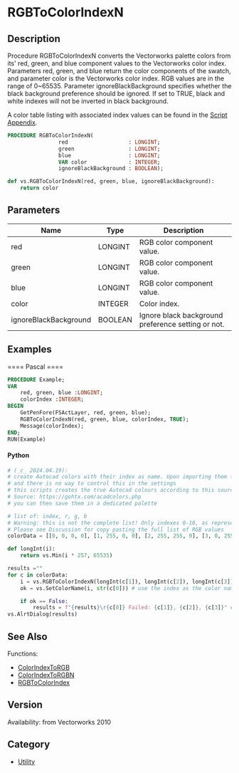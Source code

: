 # RGBToColorIndexN

## Description
Procedure RGBToColorIndexN converts the Vectorworks palette colors from its' red, green, and blue component values to the Vectorworks color index. Parameters red, green, and blue return the color components of the swatch, and parameter color is the Vectorworks color index. RGB values are in the range of 0~65535. Parameter ignoreBlackBackground specifies whether the black background preference should be ignored. If set to TRUE, black and white indexes will not be inverted in black background.

A color table listing with associated index values can be found in the [Script Appendix](../Appendix/pages/Appendix%20E%20-%20Miscellaneous%20Selectors.md#color-palette).

```pascal
PROCEDURE RGBToColorIndexN(
				red                   : LONGINT;
				green                 : LONGINT;
				blue                  : LONGINT;
				VAR color             : INTEGER;
				ignoreBlackBackground : BOOLEAN);
```

```python
def vs.RGBToColorIndexN(red, green, blue, ignoreBlackBackground):
    return color
```

## Parameters
|Name|Type|Description|
|---|---|---|
|red|LONGINT|RGB color component value.|
|green|LONGINT|RGB color component value.|
|blue|LONGINT|RGB color component value.|
|color|INTEGER|Color index.|
|ignoreBlackBackground|BOOLEAN|Ignore black background preference setting or not.|

## Examples
==== Pascal ====
```pascal
PROCEDURE Example;
VAR
	red, green, blue :LONGINT;
	colorIndex :INTEGER;
BEGIN
	GetPenFore(FSActLayer, red, green, blue);
	RGBToColorIndexN(red, green, blue, colorIndex, TRUE);
	Message(colorIndex);
END;
RUN(Example)
```
#### Python ####
```python
# (_c_ 2024.04.19):
# create Autocad colors with their index as name. Upon importing them from DWG, the colors have a slight shift compared to the original RGB values
# and there is no way to control this in the settings
# this scripts creates the true Autocad colours according to this source:
# Source: https://gohtx.com/acadcolors.php
# you can then save them in a dedicated palette

# list of: index, r, g, b
# Warning: this is not the complete list! Only indexes 0-10, as representation of the system
# Please see Discussion for copy pasting the full list of RGB values
colorData = [[0, 0, 0, 0], [1, 255, 0, 0], [2, 255, 255, 0], [3, 0, 255, 0], [4, 0, 255, 255], [5, 0, 0, 255], [6, 255, 0, 255], [7, 255, 255, 255], [8, 65, 65, 65], [9, 128, 128, 128], [10, 255, 0, 0]] 

def longInt(i):
	return vs.Min(i * 257, 65535)

results =""
for c in colorData:
	i = vs.RGBToColorIndexN(longInt(c[1]), longInt(c[2]), longInt(c[3]), True)
	ok = vs.SetColorName(i, str(c[0])) # use the index as the color name, this makes their usage later much easier

	if ok == False:
		results = f"{results}\r{c[0]} Failed: {c[1]}, {c[2]}, {c[3]}" # they fail if the color is already in the current doc
vs.AlrtDialog(results)
```

## See Also
Functions:
* [ColorIndexToRGB](ColorIndexToRGB.md)
* [ColorIndexToRGBN](ColorIndexToRGBN.md)
* [RGBToColorIndex](RGBToColorIndex.md)

## Version
Availability: from Vectorworks 2010

## Category
* [Utility](../Categories/Utility.md)
